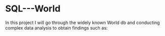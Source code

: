 # SQL---World
In this project I will go through the widely known World db and conducting complex data analysis to obtain findings such as:
